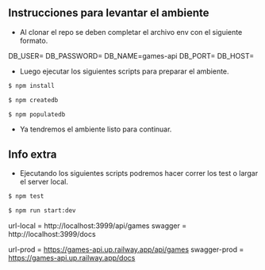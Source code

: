 ## Instrucciones para levantar el ambiente

- Al clonar el repo se deben completar el archivo env con el siguiente formato.

DB_USER=
DB_PASSWORD=
DB_NAME=games-api
DB_PORT=
DB_HOST=

- Luego ejecutar los siguientes scripts para preparar el ambiente.

```bash
$ npm install

$ npm createdb

$ npm populatedb
```

- Ya tendremos el ambiente listo para continuar.

## Info extra

- Ejecutando los siguientes scripts podremos hacer correr los test o largar el server local.

```bash
$ npm test

$ npm run start:dev
```

url-local = http://localhost:3999/api/games
swagger = http://localhost:3999/docs

url-prod = https://games-api.up.railway.app/api/games
swagger-prod = https://games-api.up.railway.app/docs
